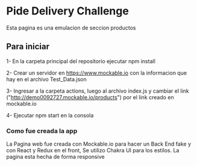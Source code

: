 # Pide Delivery Challenge

Esta pagina es una emulacion de seccion productos

## Para iniciar

1- En la carpeta principal del repositorio ejecutar npm install

2- Crear un servidor en https://www.mockable.io con la informacion que hay en el archivo Test_Data.json

3- Ingresar a la carpeta actions, luego al archivo index.js y cambiar el link ("http://demo0092727.mockable.io/products") por el link creado en mockable.io

4- Ejecutar npm start en la consola

### Como fue creada la app
La Pagina web fue creada con Mockable.io para hacer un Back End fake y con React y Redux en el front, Se utilizo Chakra UI para los estilos. La pagina esta hecha de forma responsive
